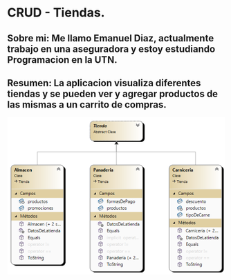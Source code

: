 
# CRUD - Tiendas.

## Sobre mi: Me llamo Emanuel Diaz, actualmente trabajo en una aseguradora y estoy estudiando Programacion en la UTN.

## Resumen: La aplicacion visualiza diferentes tiendas y se pueden ver y agregar productos de las mismas a un carrito de compras.

![c#](DiagramaTiendas.png)

